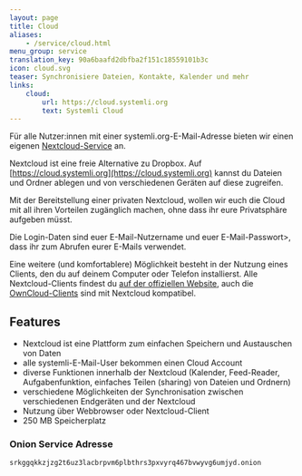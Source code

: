 ```yaml
---
layout: page
title: Cloud
aliases:
    - /service/cloud.html
menu_group: service
translation_key: 90a6baafd2dbfba2f151c18559101b3c
icon: cloud.svg
teaser: Synchronisiere Dateien, Kontakte, Kalender und mehr
links:
    cloud:
        url: https://cloud.systemli.org
        text: Systemli Cloud
---
```

Für alle Nutzer:innen mit einer systemli.org-E-Mail-Adresse bieten wir einen eigenen [Nextcloud-Service](https://nextcloud.com/) an.

Nextcloud ist eine freie Alternative zu Dropbox. Auf [https://cloud.systemli.org](https://cloud.systemli.org) kannst du Dateien und Ordner ablegen und von verschiedenen Geräten auf diese zugreifen.

Mit der Bereitstellung einer privaten Nextcloud, wollen wir euch die Cloud mit all ihren Vorteilen zugänglich machen, ohne dass ihr eure Privatsphäre aufgeben müsst.

Die Login-Daten sind euer E-Mail-Nutzername und euer E-Mail-Passwort>, dass ihr zum Abrufen eurer E-Mails verwendet.

Eine weitere (und komfortablere) Möglichkeit besteht in der Nutzung eines Clients, den du auf deinem Computer oder Telefon installierst. Alle Nextcloud-Clients findest du [auf der offiziellen Website](https://nextcloud.com/install/#install-clients), auch die [OwnCloud-Clients](https://owncloud.org/install/#install-clients) sind mit Nextcloud kompatibel.

## Features

* Nextcloud ist eine Plattform zum einfachen Speichern und Austauschen von Daten
* alle systemli-E-Mail-User bekommen einen Cloud Account
* diverse Funktionen innerhalb der Nextcloud (Kalender, Feed-Reader, Aufgabenfunktion, einfaches Teilen (sharing) von Dateien und Ordnern)
* verschiedene Möglichkeiten der Synchronisation zwischen verschiedenen Endgeräten und der Nextcloud
* Nutzung über Webbrowser oder Nextcloud-Client
* 250 MB Speicherplatz

### Onion Service Adresse

```
srkggqkkzjzg2t6uz3lacbrpvm6plbthrs3pxvyrq467bvwyvg6umjyd.onion
```
